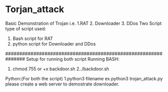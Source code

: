 # Torjan_attack
Basic Demonstration of Trojan
i.e. 1.RAT
2. Downloader
3. DDos
Two Script type of script used:
1. Bash script for RAT
2. python script for Downloader and DDos

###############################################################
Setup for running both script Running 
BASH:
1. chmod 755 or +x backdoor.sh
2../backdoor.sh

Python:(For both the script)
1.python3 filename ex.python3 trojan_attack.py
please create a web server to demostrate downloader.
